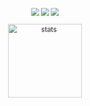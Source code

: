 <p align="center">
  <a href=""https://discord.com/users/373827236299538443" target"blank_"><img src="https://img.shields.io/badge/discord%20-7289DA.svg?&style=for-the-badge&logo=discord&logoColor=white"></a>
  <a href="https://open.spotify.com/user/ansmat2b21d0j7mwtsvv0swjn" target"blank_"><img src="https://img.shields.io/badge/Spotify%20-1ed760.svg?&style=for-the-badge&logo=spotify&logoColor=white"></a>
  <a href="https://github.com/Nonanti" target"blank_"><img src="https://img.shields.io/badge/GitHub%20-191717.svg?&style=for-the-badge&logo=github&logoColor=black"></a>
</p>

<p align="center">
  <img src="https://github-readme-stats.vercel.app/api?username=Nonanti&count_private=true&show_icons=true&theme=purple&hide_border=true" width="%100" height="150px" alt="stats" />
</p>
